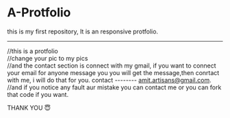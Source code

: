 # A-Protfolio

this is my first repository, It is an responsive protfolio.
<hr>

//this is a protfolio 
<br>
//change your pic to my pics 
<br>
//and the contact section is connect with my gmail, if you want to connect your email for anyone message you you will get the message,then conrtact with me, i will do that for you.  contact -------- amit.artisans@gmail.com.
<br>
//and if you notice any fault aur mistake you can contact me or you can fork that code if you want.

THANK YOU 😇 

